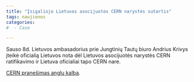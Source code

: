 ```yaml
---
title: "Įsigaliojo Lietuvos asocijuotos CERN narystės sutartis"
tags: naujienos
categories:
#  - Case

---
```


Sauso 8d. Lietuvos ambasadorius prie Jungtinių Tautų biuro Andrius Krivys įteikė oficialią Lietuvos nota 
dėl Lietuvos asocijuotės narystės CERN ratifikavimo ir Lietuva oficialiai tapo CERN nare.

[CERN pranešimas anglų kalba](https://home.cern/about/updates/2018/01/lithuania-becomes-associate-member-state-cern "Lithuania Becomes CERN associate member state of CERN").


